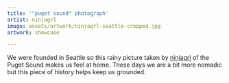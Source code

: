 ```yaml
---
title: '"puget sound" photograph'
artist: ninjagrl
image: assets/artwork/ninjagrl-seattle-cropped.jpg
artwork: showcase

---
```


We were founded in Seattle so this rainy picture taken by <a href="http://ninjagrl.com">ninjagrl</a> of the Puget Sound makes us feel at home. These days we are a bit more nomadic but this piece of history helps keep us grounded.
